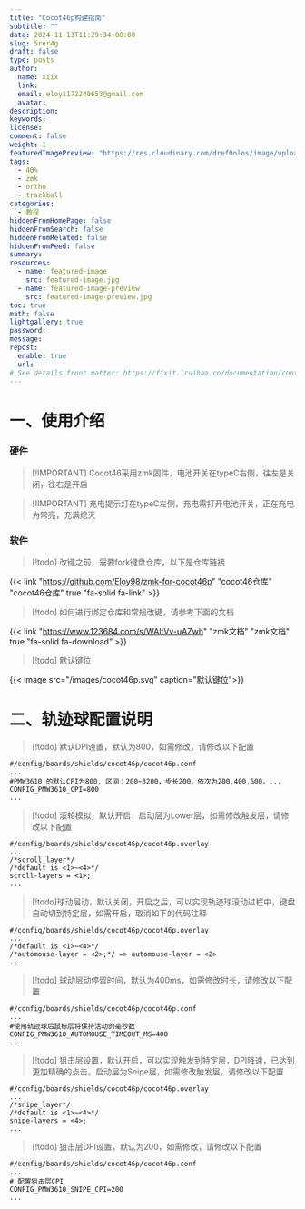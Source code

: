 ```yaml
---
title: "Cocot46p构建指南"
subtitle: ""
date: 2024-11-13T11:29:34+08:00
slug: 5rer4g
draft: false
type: posts
author:
  name: xiix
  link:
  email: eloy1172240653@gmail.com
  avatar: 
description:
keywords:
license:
comment: false
weight: 1
featuredImagePreview: "https://res.cloudinary.com/dref0olos/image/upload/q_50/v1731469274/keyboard/Cocot46/sample2_cawd0q.jpg"
tags:
  - 40%
  - zmk
  - ortho
  - trackball
categories:
  - 教程
hiddenFromHomePage: false
hiddenFromSearch: false
hiddenFromRelated: false
hiddenFromFeed: false
summary:
resources:
  - name: featured-image
    src: featured-image.jpg
  - name: featured-image-preview
    src: featured-image-preview.jpg
toc: true
math: false
lightgallery: true
password:
message:
repost:
  enable: true
  url:
# See details front matter: https://fixit.lruihao.cn/documentation/content-management/introduction/#front-matter
---  
```

<!--more-->

# 一、使用介绍
### 硬件
> [!IMPORTANT] Cocot46采用zmk固件，电池开关在typeC右侧，往左是关闭，往右是开启

> [!IMPORTANT] 充电提示灯在typeC左侧，充电需打开电池开关，正在充电为常亮，充满熄灭

### 软件
> [!todo] 改键之前，需要fork键盘仓库，以下是仓库链接

{{< link "https://github.com/Eloy98/zmk-for-cocot46p" "cocot46仓库" "cocot46仓库" true "fa-solid fa-link" >}}

>[!todo] 如何进行绑定仓库和常规改键，请参考下面的文档

{{< link "https://www.123684.com/s/WAltVv-uAZwh" "zmk文档" "zmk文档" true "fa-solid fa-download" >}}

>[!todo] 默认键位

{{< image src="/images/cocot46p.svg" caption="默认键位">}}

# 二、轨迹球配置说明
> [!todo] 默认DPI设置，默认为800，如需修改，请修改以下配置

``` {data-open=false}
#/config/boards/shields/cocot46p/cocot46p.conf
...
#PMW3610 的默认CPI为800, 区间：200~3200，步长200，依次为200,400,600，...
CONFIG_PMW3610_CPI=800
...
```

> [!todo] 滚轮模拟，默认开启，启动层为Lower层，如需修改触发层，请修改以下配置

``` {data-open=false}
#/config/boards/shields/cocot46p/cocot46p.overlay
...
/*scroll_layer*/
/*default is <1>~<4>*/
scroll-layers = <1>;
...
```

> [!todo]球动层动，默认关闭，开启之后，可以实现轨迹球滚动过程中，键盘自动切到特定层，如需开启，取消如下的代码注释

``` {data-open=false}
#/config/boards/shields/cocot46p/cocot46p.overlay
...
/*default is <1>~<4>*/
/*automouse-layer = <2>;*/ => automouse-layer = <2>
...

```

>[!todo] 球动层动停留时间，默认为400ms，如需修改时长，请修改以下配置

``` {data-open=false}
#/config/boards/shields/cocot46p/cocot46p.conf
...
#使用轨迹球后鼠标层将保持活动的毫秒数
CONFIG_PMW3610_AUTOMOUSE_TIMEOUT_MS=400
...
```

>[!todo] 狙击层设置，默认开启，可以实现触发到特定层，DPI降速，已达到更加精确的点击。启动层为Snipe层，如需修改触发层，请修改以下配置

``` {data-open=false}
#/config/boards/shields/cocot46p/cocot46p.overlay
...
/*snipe_layer*/
/*default is <1>~<4>*/
snipe-layers = <4>;
...

```

>[!todo] 狙击层DPI设置，默认为200，如需修改，请修改以下配置

``` {data-open=false}
#/config/boards/shields/cocot46p/cocot46p.conf
...
# 配置狙击层CPI
CONFIG_PMW3610_SNIPE_CPI=200
...
```